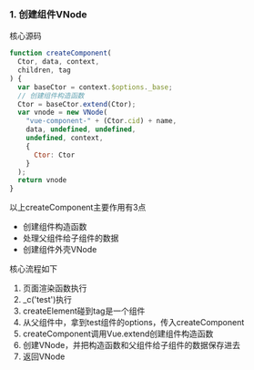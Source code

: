 ### 1. 创建组件VNode

核心源码

```js
function createComponent(
  Ctor, data, context,
  children, tag
) {
  var baseCtor = context.$options._base;
  // 创建组件构造函数
  Ctor = baseCtor.extend(Ctor);
  var vnode = new VNode(
    "vue-component-" + (Ctor.cid) + name,
    data, undefined, undefined,
    undefined, context,
    {
      Ctor: Ctor
    }
  );
  return vnode
}
```

以上createComponent主要作用有3点

- 创建组件构造函数
- 处理父组件给子组件的数据
- 创建组件外壳VNode

核心流程如下

1. 页面渲染函数执行
2. _c('test')执行
3. createElement碰到tag是一个组件
4. 从父组件中，拿到test组件的options，传入createComponent
5. createComponent调用Vue.extend创建组件构造函数
6. 创建VNode，并把构造函数和父组件给子组件的数据保存进去
7. 返回VNode

